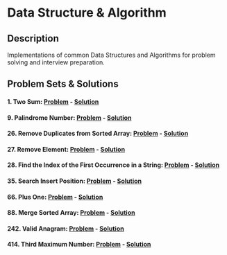 # Data Structure & Algorithm

## Description

Implementations of common Data Structures and Algorithms for problem solving and interview preparation.

## Problem Sets & Solutions

#### 1. **Two Sum**: [Problem](https://leetcode.com/problems/two-sum/description/) - [Solution](./04.%20Leetcode%20Solutions//1-TwoSum.md)

#### 9. **Palindrome Number**: [Problem](https://leetcode.com/problems/palindrome-number/description/) - [Solution](./04.%20Leetcode%20Solutions//9-PalindromeNumber.md)

#### 26. **Remove Duplicates from Sorted Array**: [Problem](https://leetcode.com/problems/remove-duplicates-from-sorted-array/description/) - [Solution](./04.%20Leetcode%20Solutions//26-RemoveDuplicatesFromSortedArray.md)

#### 27. **Remove Element**: [Problem](https://leetcode.com/problems/remove-element/description/) - [Solution](./04.%20Leetcode%20Solutions//27-RemoveElement.md)

#### 28. **Find the Index of the First Occurrence in a String**: [Problem](https://leetcode.com/problems/find-the-index-of-the-first-occurrence-in-a-string/description/) - [Solution](./04.%20Leetcode%20Solutions//28-FindTheIndexOfTheFirstOccurrenceInAString.md)

#### 35. **Search Insert Position**: [Problem](https://leetcode.com/problems/search-insert-position/description/) - [Solution](./04.%20Leetcode%20Solutions//35-SearchInsertPosition.md)

#### 66. **Plus One**: [Problem](https://leetcode.com/problems/plus-one/description/) - [Solution](./04.%20Leetcode%20Solutions//66-PlusOne.md)

#### 88. **Merge Sorted Array**: [Problem](https://leetcode.com/problems/merge-sorted-array/description/) - [Solution](./04.%20Leetcode%20Solutions//88-MergeSortedArray.md)

#### 242. **Valid Anagram**: [Problem](https://leetcode.com/problems/valid-anagram/description/) - [Solution](./04.%20Leetcode%20Solutions//242-ValidAnagram.md)

#### 414. **Third Maximum Number**: [Problem](https://leetcode.com/problems/third-maximum-number/description/) - [Solution](./04.%20Leetcode%20Solutions//414-ThirdMaximumNumber.md)
